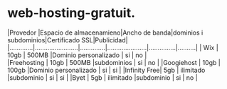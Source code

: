 # web-hosting-gratuit.

|Provedor     |Espacio de almacenamieno|Ancho de banda|dominios i subdominios|Certificado SSL|Publicidad|
|.............|........................|..............|......................|...............|..........|
| Wix         |       10gb             |    500MB     |Dominio personalizado |       si      |    no    |  
|Freehosting  |       10gb             |    500MB     |subdominios           |       si      |    no    |
|Googiehost   |       10gb             |    100gb     |Dominio personalizado |       si      |    si    |
|Infinity Free|       5gb              |  ilimitado   |subdominio            |       si      |    si    |
|Byet         |       5gb              |  ilimitado   |subdominio            |       si      |    no    |
